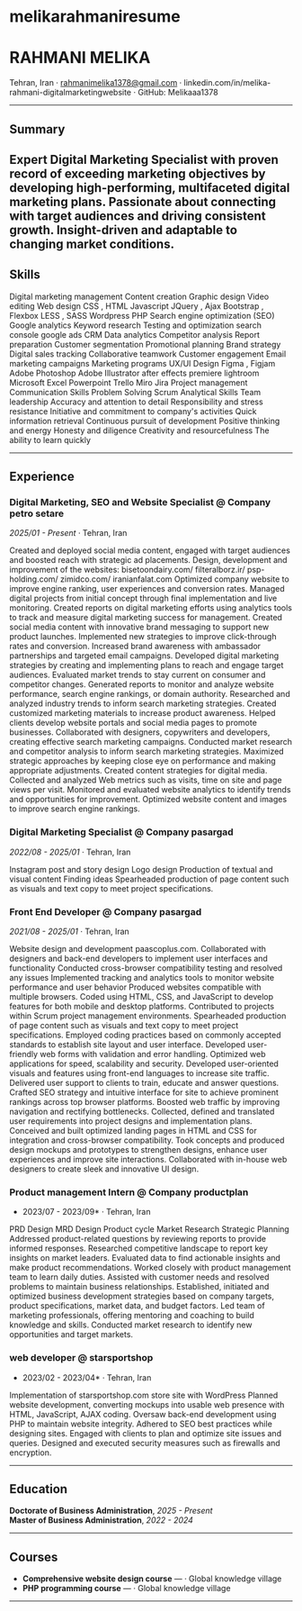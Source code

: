 # melikarahmaniresume

RAHMANI MELIKA
========
Tehran, Iran · rahmanimelika1378@gmail.com · linkedin.com/in/melika-rahmani-digitalmarketingwebsite · GitHub: Melikaaa1378

---

## Summary

Expert Digital Marketing Specialist with proven record of exceeding marketing objectives by developing high-performing, multifaceted digital marketing plans. Passionate about connecting with target audiences and driving consistent growth. Insight-driven and adaptable to changing market conditions.
---

## Skills
Digital marketing management
Content creation
Graphic design
Video editing
Web design
CSS , HTML
Javascript
JQuery , Ajax
Bootstrap , Flexbox
LESS , SASS
Wordpress
PHP
Search engine optimization (SEO)
Google analytics
Keyword research
Testing and optimization
search console
google ads
CRM
Data analytics
Competitor analysis
Report preparation
Customer segmentation
Promotional planning
Brand strategy
Digital sales tracking
Collaborative teamwork
Customer engagement
Email marketing campaigns
Marketing programs
UX/UI Design
Figma , Figjam
Adobe Photoshop
Adobe Illustrator
after effects
premiere
lightroom
Microsoft Excel
Powerpoint
Trello
Miro
Jira
Project management
Communication Skills
Problem Solving
Scrum
Analytical Skills
Team leadership
Accuracy and attention to detail
Responsibility and stress resistance
Initiative and commitment to company's activities
Quick information retrieval
Continuous pursuit of development
Positive thinking and energy
Honesty and diligence
Creativity and resourcefulness
The ability to learn quickly

---

## Experience


### Digital Marketing, SEO and Website Specialist @ Company petro setare
*2025/01 - Present* · Tehran, Iran

Created and deployed social media content, engaged with target audiences and boosted reach with strategic ad placements.
Design, development and improvement of the websites:
bisetoondairy.com/ filteralborz.ir/ psp-holding.com/ zimidco.com/ iranianfalat.com
Optimized company website to improve engine ranking, user experiences and conversion rates.
Managed digital projects from initial concept through final implementation and live monitoring.
Created reports on digital marketing efforts using analytics tools to track and measure digital marketing success for management.
Created social media content with innovative brand messaging to support new product launches.
Implemented new strategies to improve click-through rates and conversion.
Increased brand awareness with ambassador partnerships and targeted email campaigns.
Developed digital marketing strategies by creating and implementing plans to reach and engage target audiences.
Evaluated market trends to stay current on consumer and competitor changes.
Generated reports to monitor and analyze website performance, search engine rankings, or domain authority.
Researched and analyzed industry trends to inform search marketing strategies.
Created customized marketing materials to increase product awareness.
Helped clients develop website portals and social media pages to promote businesses.
Collaborated with designers, copywriters and developers, creating effective search marketing campaigns.
Conducted market research and competitor analysis to inform search marketing strategies.
Maximized strategic approaches by keeping close eye on performance and making appropriate adjustments.
Created content strategies for digital media.
Collected and analyzed Web metrics such as visits, time on site and page views per visit.
Monitored and evaluated website analytics to identify trends and opportunities for improvement.
Optimized website content and images to improve search engine rankings.



### Digital Marketing Specialist @ Company pasargad
*2022/08 - 2025/01* · Tehran, Iran

Instagram post and story design
Logo design
Production of textual and visual content
Finding ideas
Spearheaded production of page content such as visuals and text copy to meet project specifications.


### Front End Developer @ Company pasargad
*2021/08 - 2025/01* · Tehran, Iran

Website design and development paascoplus.com.
Collaborated with designers and back-end developers to implement user interfaces and functionality
Conducted cross-browser compatibility testing and resolved any issues
Implemented tracking and analytics tools to monitor website performance and user behavior
Produced websites compatible with multiple browsers.
Coded using HTML, CSS, and JavaScript to develop features for both mobile and desktop platforms.
Contributed to projects within Scrum project management environments.
Spearheaded production of page content such as visuals and text copy to meet project specifications.
Employed coding practices based on commonly accepted standards to establish site layout and user interface.
Developed user-friendly web forms with validation and error handling.
Optimized web applications for speed, scalability and security.
Developed user-oriented visuals and features using front-end languages to increase site traffic.
Delivered user support to clients to train, educate and answer questions.
Crafted SEO strategy and intuitive interface for site to achieve prominent rankings across top browser platforms.
Boosted web traffic by improving navigation and rectifying bottlenecks.
Collected, defined and translated user requirements into project designs and implementation plans.
Conceived and built optimized landing pages in HTML and CSS for integration and cross-browser compatibility.
Took concepts and produced design mockups and prototypes to strengthen designs, enhance user experiences and improve site interactions.
Collaborated with in-house web designers to create sleek and innovative UI design.


### Product management Intern @ Company productplan
* 2023/07 - 2023/09* · Tehran, Iran

PRD Design
MRD Design
Product cycle
Market Research
Strategic Planning
Addressed product-related questions by reviewing reports to provide informed responses.
Researched competitive landscape to report key insights on market leaders.
Evaluated data to find actionable insights and make product recommendations.
Worked closely with product management team to learn daily duties.
Assisted with customer needs and resolved problems to maintain business relationships.
Established, initiated and optimized business development strategies based on company targets, product specifications, market data, and budget factors.
Led team of marketing professionals, offering mentoring and coaching to build knowledge and skills.
Conducted market research to identify new opportunities and target markets.


### web developer @ starsportshop
*  2023/02 - 2023/04* · Tehran, Iran

Implementation of starsportshop.com store site with WordPress
Planned website development, converting mockups into usable web presence with HTML, JavaScript, AJAX coding.
Oversaw back-end development using PHP to maintain website integrity.
Adhered to SEO best practices while designing sites.
Engaged with clients to plan and optimize site issues and queries.
Designed and executed security measures such as firewalls and encryption.

---

## Education

**Doctorate of Business Administration**, *2025 - Present*  
**Master of Business Administration**, *2022 - 2024*

---

## Courses
- **Comprehensive website design course** — · Global knowledge village
- **PHP programming course** — · Global knowledge village

---
